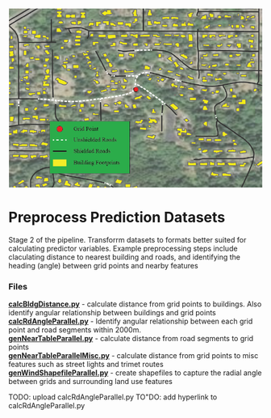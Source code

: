 ![GitHub Logo](../images/1x/Stage2.png)

# Preprocess Prediction Datasets
 Stage 2 of the pipeline.  Transforrm datasets to formats better suited for calculating predictor variables.  Example preprocessing steps include claculating distance to nearest building and roads, and identifying the heading (angle) between grid points and nearby features

### Files ###
**[calcBldgDistance.py](https://github.com/larkinandy/PDXNoiseSurface/blob/main/PreprocessPredictionDatasets/calcBldgDistance.py)** - calculate distance from grid points to buildings.  Also identify angular relationship between buildings and grid points <br>
**[calcRdAngleParallel.py]()** - Identify angular relationship between each grid point and road segments within 2000m. <br>
**[genNearTableParallel.py](https://github.com/larkinandy/PDXNoiseSurface/blob/main/PreprocessPredictionDatasets/genNearTableParallel.py)** - calculate distance from road segments to grid points <br>
**[genNearTableParallelMisc.py](https://github.com/larkinandy/PDXNoiseSurface/blob/main/PreprocessPredictionDatasets/genNearTableParallelMisc.py)** - calculate distance from grid points to misc features such as street lights and trimet routes <br>
**[genWindShapefileParallel.py](https://github.com/larkinandy/PDXNoiseSurface/blob/main/PreprocessPredictionDatasets/genWindShapefileParallel.py)** - create shapefiles to capture the radial angle between grids and surrounding land use features <br>

TODO: upload calcRdAngleParallel.py
TO"DO: add hyperlink to calcRdAngleParallel.py

